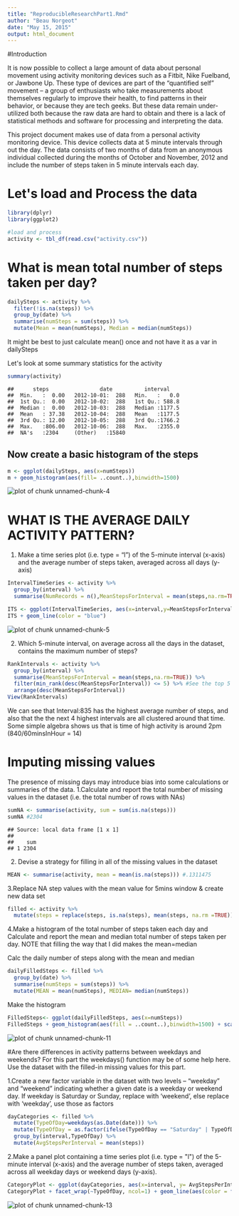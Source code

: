 ```yaml
---
title: "ReproducibleResearchPart1.Rmd"
author: "Beau Norgeot"
date: "May 15, 2015"
output: html_document
---
```

#Introduction

It is now possible to collect a large amount of data about personal movement using activity monitoring devices such as a Fitbit, Nike Fuelband, or Jawbone Up. These type of devices are part of the “quantified self” movement – a group of enthusiasts who take measurements about themselves regularly to improve their health, to find patterns in their behavior, or because they are tech geeks. But these data remain under-utilized both because the raw data are hard to obtain and there is a lack of statistical methods and software for processing and interpreting the data.

This project document makes use of data from a personal activity monitoring device. This device collects data at 5 minute intervals through out the day. The data consists of two months of data from an anonymous individual collected during the months of October and November, 2012 and include the number of steps taken in 5 minute intervals each day.

# Let's load and Process the data


```r
library(dplyr)
library(ggplot2)

#load and process
activity <- tbl_df(read.csv("activity.csv"))
```

# What is mean total number of steps taken per day?


```r
dailySteps <- activity %>%
  filter(!is.na(steps)) %>%
  group_by(date) %>%
  summarise(numSteps = sum(steps)) %>%
  mutate(Mean = mean(numSteps), Median = median(numSteps))
```
It might be best to just calculate mean() once and not have it as a var in dailySteps

Let's look at some summary statistics for the activity

```r
summary(activity)
```

```
##      steps                date          interval     
##  Min.   :  0.00   2012-10-01:  288   Min.   :   0.0  
##  1st Qu.:  0.00   2012-10-02:  288   1st Qu.: 588.8  
##  Median :  0.00   2012-10-03:  288   Median :1177.5  
##  Mean   : 37.38   2012-10-04:  288   Mean   :1177.5  
##  3rd Qu.: 12.00   2012-10-05:  288   3rd Qu.:1766.2  
##  Max.   :806.00   2012-10-06:  288   Max.   :2355.0  
##  NA's   :2304     (Other)   :15840
```

## Now create a basic histogram of the steps

```r
m <- ggplot(dailySteps, aes(x=numSteps))
m + geom_histogram(aes(fill= ..count..),binwidth=1500)
```

![plot of chunk unnamed-chunk-4](figure/unnamed-chunk-4-1.png) 

# WHAT IS THE AVERAGE DAILY ACTIVITY PATTERN?
1. Make a time series plot (i.e. type = “l”) of the 5-minute interval (x-axis) and the average number of steps taken, averaged across all days (y-axis)


```r
IntervalTimeSeries <- activity %>%
  group_by(interval) %>%
  summarise(NumRecords = n(),MeanStepsForInterval = mean(steps,na.rm=TRUE))

ITS <- ggplot(IntervalTimeSeries, aes(x=interval,y=MeanStepsForInterval))
ITS + geom_line(color = "blue")
```

![plot of chunk unnamed-chunk-5](figure/unnamed-chunk-5-1.png) 

2. Which 5-minute interval, on average across all the days in the dataset, contains the maximum number of steps?

```r
RankIntervals <- activity %>%
  group_by(interval) %>%
  summarise(MeanStepsForInterval = mean(steps,na.rm=TRUE)) %>%
  filter(min_rank(desc(MeanStepsForInterval)) <= 5) %>% #See the top 5 intervals
  arrange(desc(MeanStepsForInterval)) 
View(RankIntervals)
```
We can see that Interval:835 has the highest average number of steps, and also that the the next 4 highest intervals are all clustered around that time. Some simple algebra shows us that is time of high activity is around 2pm (840/60minsInHour = 14)

# Imputing missing values
The presence of missing days may introduce bias into some calculations or summaries of the data.
1.Calculate and report the total number of missing values in the dataset (i.e. the total number of rows with NAs)


```r
sumNA <- summarise(activity, sum = sum(is.na(steps)))
sumNA #2304
```

```
## Source: local data frame [1 x 1]
## 
##    sum
## 1 2304
```

2. Devise a strategy for filling in all of the missing values in the dataset


```r
MEAN <- summarise(activity, mean = mean(is.na(steps))) #.1311475
```

3.Replace NA step values with the mean value for 5mins window & create new data set


```r
filled <- activity %>%
  mutate(steps = replace(steps, is.na(steps), mean(steps, na.rm =TRUE))) 
```

4.Make a histogram of the total number of steps taken each day and Calculate and report the mean and median total number of steps taken per day. NOTE that filling the way that I did makes the mean=median

Calc the daily number of steps along with the mean and median

```r
dailyFilledSteps <- filled %>%
  group_by(date) %>%
  summarise(numSteps = sum(steps)) %>%
  mutate(MEAN = mean(numSteps), MEDIAN= median(numSteps))
```

Make the histogram

```r
FilledSteps<- ggplot(dailyFilledSteps, aes(x=numSteps))
FilledSteps + geom_histogram(aes(fill = ..count..),binwidth=1500) + scale_fill_gradient("Count", low = "red", high = "blue")
```

![plot of chunk unnamed-chunk-11](figure/unnamed-chunk-11-1.png) 

#Are there differences in activity patterns between weekdays and weekends?
For this part the weekdays() function may be of some help here. Use the dataset with the filled-in missing values for this part.

1.Create a new factor variable in the dataset with two levels – “weekday” and “weekend” indicating whether a given date is a weekday or weekend day.
If weekday is Saturday or Sunday, replace with ‘weekend’, else replace with ‘weekday’, use those as factors

```r
dayCategories <- filled %>%
  mutate(TypeOfDay=weekdays(as.Date(date))) %>%
  mutate(TypeOfDay = as.factor(ifelse(TypeOfDay == "Saturday" | TypeOfDay == "Sunday","Weekend","Weekday"))) %>%
  group_by(interval,TypeOfDay) %>%
  mutate(AvgStepsPerInterval = mean(steps))  
```

2.Make a panel plot containing a time series plot (i.e. type = "l") of the 5-minute interval (x-axis) and the average number of steps taken, averaged across all weekday days or weekend days (y-axis). 

```r
CategoryPlot <- ggplot(dayCategories, aes(x=interval, y= AvgStepsPerInterval))
CategoryPlot + facet_wrap(~TypeOfDay, ncol=1) + geom_line(aes(color = factor(TypeOfDay)))
```

![plot of chunk unnamed-chunk-13](figure/unnamed-chunk-13-1.png) 

